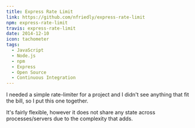 ```yaml
---
title: Express Rate Limit
link: https://github.com/nfriedly/express-rate-limit
npm: express-rate-limit
travis: express-rate-limit
date: 2014-12-10
icon: tachometer
tags:
  - JavaScript
  - Node.js
  - npm
  - Express
  - Open Source
  - Continuous Integration
---
```


I needed a simple rate-limiter for a project and I didn't see anything that fit the bill, so I put this one together.

It's fairly flexible, however it does not share any state across processes/servers due to the complexity that adds.
